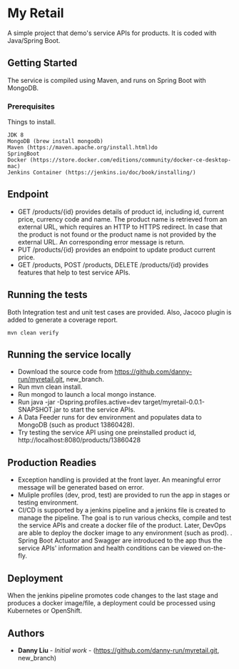 # My Retail

A simple project that demo's service APIs for products. It is coded with Java/Spring Boot.

## Getting Started

The service is compiled using Maven, and runs on Spring Boot with MongoDB.

### Prerequisites

Things to install.

```
JDK 8
MongoDB (brew install mongodb)
Maven (https://maven.apache.org/install.html)do
SpringBoot
Docker (https://store.docker.com/editions/community/docker-ce-desktop-mac)
Jenkins Container (https://jenkins.io/doc/book/installing/)
```
## Endpoint

* GET /products/{id} provides details of product id, including id, current price, currency code and name. The product name is retrieved from an external URL, which requires an HTTP to HTTPS redirect. In case that the product is not found or the product name is not provided by the external URL. An corresponding error message is return.
* PUT /products/{id} provides an endpoint to update product current price.
* GET /products, POST /products, DELETE /products/{id} provides features that help to test service APIs.

## Running the tests

Both Integration test and unit test cases are provided. Also, Jacoco plugin is added to generate a coverage report.

```
mvn clean verify
```
## Running the service locally
* Download the source code from https://github.com/danny-run/myretail.git, new_branch.
* Run mvn clean install.
* Run mongod to launch a local mongo instance.
* Run java -jar -Dspring.profiles.active=dev target/myretail-0.0.1-SNAPSHOT.jar to start the service APIs.
* A Data Feeder runs for dev environment and populates data to MongoDB (such as product 13860428).
* Try testing the service API using one preinstalled product id, http://localhost:8080/products/13860428

## Production Readies
* Exception handling is provided at the front layer. An meaningful error message will be generated based on error.
* Muliple profiles (dev, prod, test) are provided to run the app in stages or testing environment.
* CI/CD is supported by a jenkins pipeline and a jenkins file is created to manage the pipeline. The goal is to run various checks, compile and test the service APIs and create a docker file of the product. Later, DevOps are able to deploy the docker image to any environment (such as prod).
. Spring Boot Actuator and Swagger are introduced to the app thus the service APIs' information and health conditions can be viewed on-the-fly.

## Deployment

When the jenkins pipeline promotes code changes to the last stage and produces a docker image/file, a deployment could be processed using Kubernetes or OpenShift.

## Authors

* **Danny Liu** - *Initial work* - (https://github.com/danny-run/myretail.git, new_branch)





